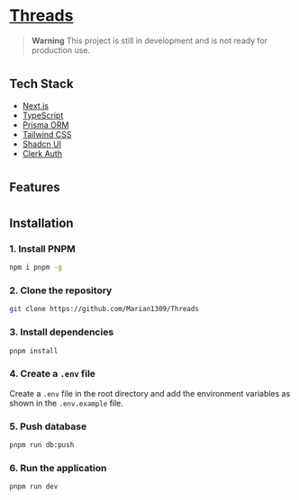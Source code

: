 # [Threads]()

> **Warning**
> This project is still in development and is not ready for production use.

#

## Tech Stack

- [Next.js](https://nextjs.org)
- [TypeScript](https://www.typescriptlang.org)
- [Prisma ORM](https://www.prisma.io)
- [Tailwind CSS](https://tailwindcss.com)
- [Shadcn UI](https://ui.shadcn.com)
- [Clerk Auth](https://clerk.com)

#

## Features

#

## Installation

### 1. Install PNPM

```bash
npm i pnpm -g
```

### 2. Clone the repository

```bash
git clone https://github.com/Marian1309/Threads
```

### 3. Install dependencies

```bash
pnpm install
```

### 4. Create a `.env` file

Create a `.env` file in the root directory and add the environment variables as shown in the `.env.example` file.

### 5. Push database

```bash
pnpm run db:push
```

### 6. Run the application

```bash
pnpm run dev
```
